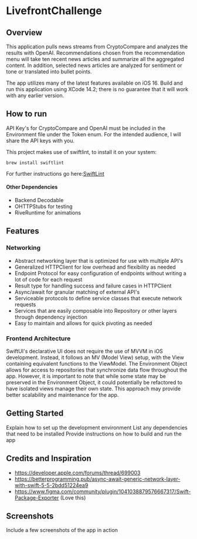# LivefrontChallenge

## Overview
This application pulls news streams from CryptoCompare and analyzes the results with OpenAI. Recommendations chosen from the recommendation menu will take ten recent news articles and summarize all the aggregated content. In addition, selected news articles are analyzed for sentiment or tone or translated into bullet points.

The app utilizes many of the latest features available on iOS 16. Build and run this application using XCode 14.2; there is no guarantee that it will work with any earlier version.

## How to run
API Key's for CryptoCompare and OpenAI must be included in the Environment file under the Token enum. For the intended audience, I will share the API keys with you. 

This project makes use of swiftlint, to install it on your system:
```
brew install swiftlint
```
For further instructions go here:[SwiftLint](https://github.com/realm/SwiftLint)

#### Other Dependencies
- Backend Decodable
- OHTTPStubs for testing
- RiveRuntime for animations

## Features

### Networking
- Abstract networking layer that is optimized for use with multiple API's
- Generalized HTTPClient for low overhead and flexibility as needed
- Endpoint Protocol for easy configuration of endpoints without writing a lot of code for each request
- Result type for handling success and failure cases in HTTPClient
- Async/await for granular matching of external API's
- Serviceable protocols to define service classes that execute network requests
- Services that are easily composable into Repository or other layers through dependency injection
- Easy to maintain and allows for quick pivoting as needed

### Frontend Architecture
SwiftUI's declarative UI does not require the use of MVVM in iOS development. Instead, it follows an MV (Model View) setup, with the View containing equivalent functions to the ViewModel. The Environment Object allows for access to repositories that synchronize data flow throughout the app. However, it is important to note that while some state may be preserved in the Environment Object, it could potentially be refactored to have isolated views manage their own state. This approach may provide better scalability and maintenance for the app. 

## Getting Started
Explain how to set up the development environment
List any dependencies that need to be installed
Provide instructions on how to build and run the app

## Credits and Inspiration
- https://developer.apple.com/forums/thread/699003
- https://betterprogramming.pub/async-await-generic-network-layer-with-swift-5-5-2bdd51224ea9
- https://www.figma.com/community/plugin/1041038879576667317/Swift-Package-Exporter (Love this)

## Screenshots
Include a few screenshots of the app in action
